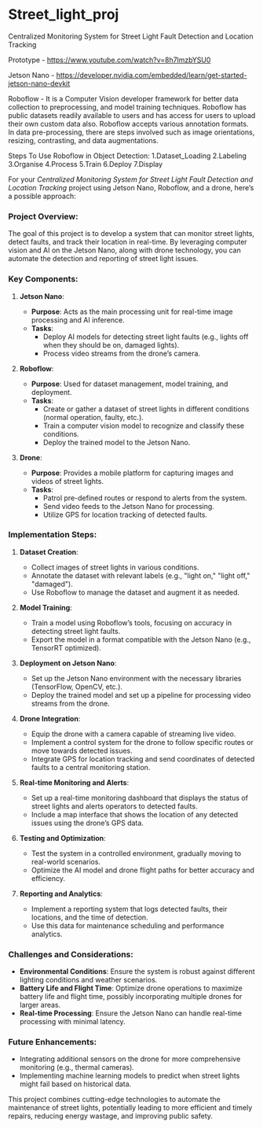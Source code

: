 # Street_light_proj

Centralized Monitoring System for Street Light Fault Detection and Location Tracking

Prototype - https://www.youtube.com/watch?v=8h7lmzbYSU0

Jetson Nano - https://developer.nvidia.com/embedded/learn/get-started-jetson-nano-devkit

Roboflow - It is a Computer Vision developer framework for better data collection to preprocessing, and model training techniques. Roboflow has public datasets readily available to users and has access for users to upload their own custom data also. Roboflow accepts various annotation formats. In data pre-processing, there are steps involved such as image orientations, resizing, contrasting, and data augmentations.

Steps To Use Roboflow in Object Detection: 1.Dataset_Loading 2.Labeling 3.Organise 4.Process 5.Train 6.Deploy 7.Display

For your *Centralized Monitoring System for Street Light Fault Detection and Location Tracking* project using Jetson Nano, Roboflow, and a drone, here’s a possible approach:

### Project Overview:
The goal of this project is to develop a system that can monitor street lights, detect faults, and track their location in real-time. By leveraging computer vision and AI on the Jetson Nano, along with drone technology, you can automate the detection and reporting of street light issues.

### Key Components:
1. **Jetson Nano**:
   - **Purpose**: Acts as the main processing unit for real-time image processing and AI inference.
   - **Tasks**:
     - Deploy AI models for detecting street light faults (e.g., lights off when they should be on, damaged lights).
     - Process video streams from the drone’s camera.
   
2. **Roboflow**:
   - **Purpose**: Used for dataset management, model training, and deployment.
   - **Tasks**:
     - Create or gather a dataset of street lights in different conditions (normal operation, faulty, etc.).
     - Train a computer vision model to recognize and classify these conditions.
     - Deploy the trained model to the Jetson Nano.

3. **Drone**:
   - **Purpose**: Provides a mobile platform for capturing images and videos of street lights.
   - **Tasks**:
     - Patrol pre-defined routes or respond to alerts from the system.
     - Send video feeds to the Jetson Nano for processing.
     - Utilize GPS for location tracking of detected faults.

### Implementation Steps:

1. **Dataset Creation**:
   - Collect images of street lights in various conditions.
   - Annotate the dataset with relevant labels (e.g., "light on," "light off," "damaged").
   - Use Roboflow to manage the dataset and augment it as needed.

2. **Model Training**:
   - Train a model using Roboflow’s tools, focusing on accuracy in detecting street light faults.
   - Export the model in a format compatible with the Jetson Nano (e.g., TensorRT optimized).

3. **Deployment on Jetson Nano**:
   - Set up the Jetson Nano environment with the necessary libraries (TensorFlow, OpenCV, etc.).
   - Deploy the trained model and set up a pipeline for processing video streams from the drone.

4. **Drone Integration**:
   - Equip the drone with a camera capable of streaming live video.
   - Implement a control system for the drone to follow specific routes or move towards detected issues.
   - Integrate GPS for location tracking and send coordinates of detected faults to a central monitoring station.

5. **Real-time Monitoring and Alerts**:
   - Set up a real-time monitoring dashboard that displays the status of street lights and alerts operators to detected faults.
   - Include a map interface that shows the location of any detected issues using the drone’s GPS data.

6. **Testing and Optimization**:
   - Test the system in a controlled environment, gradually moving to real-world scenarios.
   - Optimize the AI model and drone flight paths for better accuracy and efficiency.

7. **Reporting and Analytics**:
   - Implement a reporting system that logs detected faults, their locations, and the time of detection.
   - Use this data for maintenance scheduling and performance analytics.

### Challenges and Considerations:
- **Environmental Conditions**: Ensure the system is robust against different lighting conditions and weather scenarios.
- **Battery Life and Flight Time**: Optimize drone operations to maximize battery life and flight time, possibly incorporating multiple drones for larger areas.
- **Real-time Processing**: Ensure the Jetson Nano can handle real-time processing with minimal latency.

### Future Enhancements:
- Integrating additional sensors on the drone for more comprehensive monitoring (e.g., thermal cameras).
- Implementing machine learning models to predict when street lights might fail based on historical data.

This project combines cutting-edge technologies to automate the maintenance of street lights, potentially leading to more efficient and timely repairs, reducing energy wastage, and improving public safety.


